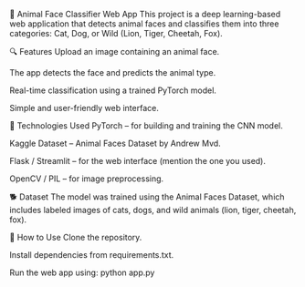 🐾 Animal Face Classifier Web App
This project is a deep learning-based web application that detects animal faces and classifies them into three categories: Cat, Dog, or Wild (Lion, Tiger, Cheetah, Fox).

🔍 Features
Upload an image containing an animal face.

The app detects the face and predicts the animal type.

Real-time classification using a trained PyTorch model.

Simple and user-friendly web interface.

🧠 Technologies Used
PyTorch – for building and training the CNN model.

Kaggle Dataset – Animal Faces Dataset by Andrew Mvd.

Flask / Streamlit – for the web interface (mention the one you used).

OpenCV / PIL – for image preprocessing.

🐕 Dataset
The model was trained using the Animal Faces Dataset, which includes labeled images of cats, dogs, and wild animals (lion, tiger, cheetah, fox).

🚀 How to Use
Clone the repository.

Install dependencies from requirements.txt.

Run the web app using:
  python app.py
